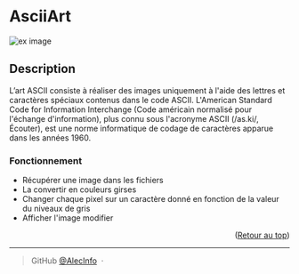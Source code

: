 
<a name="readme-top"></a>

<h1> AsciiArt </h1>

![ex image](https://i.pinimg.com/originals/bc/e5/5a/bce55aa451f59852ed2d76217b087ddc.png)

## Description

L’art ASCII consiste à réaliser des images uniquement à l'aide des lettres et caractères spéciaux contenus dans le code ASCII.
L'American Standard Code for Information Interchange (Code américain normalisé pour l'échange d'information), plus connu sous l'acronyme ASCII (/as.ki/, Écouter), est une norme informatique de codage de caractères apparue dans les années 1960.

### Fonctionnement
* Récupérer une image dans les fichiers
* La convertir en couleurs girses
* Changer chaque pixel sur un caractère donné en fonction de la valeur du niveaux de gris
* Afficher l'image modifier

<p align="right">(<a href="#readme-top">Retour au top</a>)</p>

---

> GitHub [@AlecInfo](https://github.com/AlecInfo) &nbsp;&middot;&nbsp;

